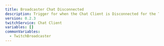 ```yaml
---
title: Broadcaster Chat Disconnected
description: Trigger for when the Chat Client is Disconnected for the Twitch Broadcaster
version: 0.2.3
twitchService: Chat Client
variables: []
commonVariables:
  - TwitchBroadcaster
---
```

